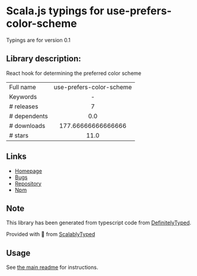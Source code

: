 
# Scala.js typings for use-prefers-color-scheme

Typings are for version 0.1

## Library description:
React hook for determining the preferred color scheme

|                    |                 |
| ------------------ | :-------------: |
| Full name          | use-prefers-color-scheme |
| Keywords           | - |
| # releases         | 7 |
| # dependents       | 0.0 |
| # downloads        | 177.66666666666666 |
| # stars            | 11.0 |

## Links
- [Homepage](https://github.com/rfoel/use-prefers-color-scheme#readme)
- [Bugs](https://github.com/rfoel/use-prefers-color-scheme/issues)
- [Repository](https://github.com/rfoel/use-prefers-color-scheme)
- [Npm](https://www.npmjs.com/package/use-prefers-color-scheme)
    


## Note
This library has been generated from typescript code from [DefinitelyTyped](https://definitelytyped.org).

Provided with :purple_heart: from [ScalablyTyped](https://github.com/oyvindberg/ScalablyTyped)

## Usage
See [the main readme](../../readme.md) for instructions.


